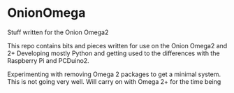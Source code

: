 # OnionOmega
Stuff written for the Onion Omega2

This repo contains bits and pieces written for use on the Onion Omega2 and 2+
Developing mostly Python and getting used to the differences with the Raspberry Pi
and PCDuino2.

Experimenting with removing Omega 2 packages to get a minimal system. This is not going very well. 
Will carry on with Omega 2+ for the time being
